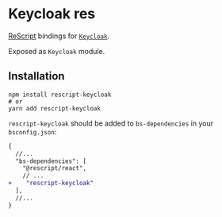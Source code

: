 # Keycloak res

[ReScript](https://rescript-lang.org) bindings for [`Keycloak`](https://github.com/keycloak/keycloak-documentation/blob/main/securing_apps/topics/oidc/javascript-adapter.adoc).

Exposed as `Keycloak` module.

## Installation

```console
npm install rescript-keycloak
# or
yarn add rescript-keycloak
```

`rescript-keycloak` should be added to `bs-dependencies` in your
`bsconfig.json`:

```diff
{
  //...
  "bs-dependencies": [
    "@rescript/react",
    // ...
+    "rescript-keycloak"
  ],
  //...
}
```
